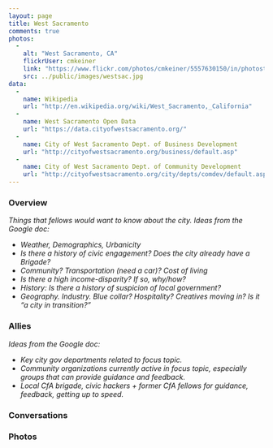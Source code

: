 ```yaml
---
layout: page
title: West Sacramento
comments: true
photos:
  -
    alt: "West Sacramento, CA"
    flickrUser: cmkeiner
    link: "https://www.flickr.com/photos/cmkeiner/5557630150/in/photostream/"
    src: ../public/images/westsac.jpg
data: 
  - 
    name: Wikipedia
    url: "http://en.wikipedia.org/wiki/West_Sacramento,_California"
  - 
    name: West Sacramento Open Data
    url: "https://data.cityofwestsacramento.org/"
  - 
    name: City of West Sacramento Dept. of Business Development
    url: "http://cityofwestsacramento.org/business/default.asp"
  - 
    name: City of West Sacramento Dept. of Community Development
    url: "http://cityofwestsacramento.org/city/depts/comdev/default.asp"
---
```


### Overview 

_Things that fellows would want to know about the city. Ideas from the Google doc:_

* _Weather, Demographics, Urbanicity_
* _Is there a history of civic engagement? Does the city already have a Brigade?_
* _Community? Transportation (need a car)? Cost of living_
* _Is there a high income-disparity? If so, why/how?_
* _History: Is there a history of suspicion of local government?_
* _Geography. Industry. Blue collar? Hospitality? Creatives moving in? Is it “a city in transition?”_


### Allies

_Ideas from the Google doc:_

* _Key city gov departments related to focus topic._
* _Community organizations currently active in focus topic, especially groups that can provide guidance and feedback._
* _Local CfA brigade, civic hackers + former CfA fellows for guidance, feedback, getting up to speed._

### Conversations 

### Photos